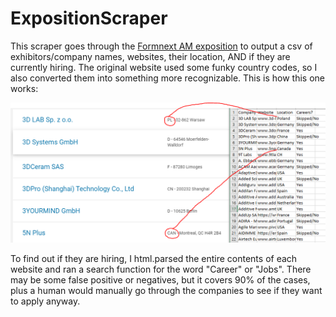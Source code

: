 # ExpositionScraper
This scraper goes through the [Formnext AM exposition](https://formnext.mesago.com/frankfurt/en/exhibitor-search.html) to output a csv of exhibitors/company names, websites, their location, AND if they are currently hiring. The original website used some funky country codes, so I also converted them into something more recognizable. This is how this one works:

![](output.PNG)

To find out if they are hiring, I html.parsed the entire contents of each website and ran a search function for the word "Career" or "Jobs". There may be some false positive or negatives, but it covers 90% of the cases, plus a human would manually go through the companies to see if they want to apply anyway.



